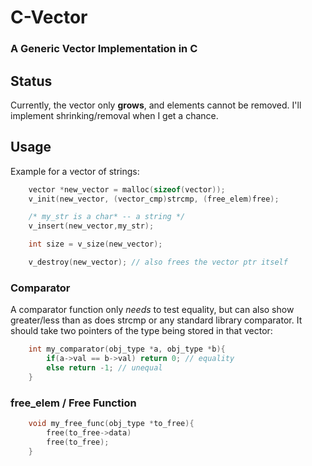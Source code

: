 # C-Vector
### A Generic Vector Implementation in C

## Status
Currently, the vector only **grows**, and elements cannot be removed. I'll implement shrinking/removal when I get a chance.

## Usage
Example for a vector of strings:

````c
	vector *new_vector = malloc(sizeof(vector));
	v_init(new_vector, (vector_cmp)strcmp, (free_elem)free);

	/* my_str is a char* -- a string */
	v_insert(new_vector,my_str);

	int size = v_size(new_vector);

	v_destroy(new_vector); // also frees the vector ptr itself
````

### Comparator
A comparator function only *needs* to test equality, but can also show greater/less than as does strcmp or any standard library comparator. It should take two pointers of the type being stored in that vector:

````c
	int my_comparator(obj_type *a, obj_type *b){
		if(a->val == b->val) return 0; // equality
		else return -1; // unequal
	}
`````

### free_elem / Free Function

````c
	void my_free_func(obj_type *to_free){
		free(to_free->data)
		free(to_free);
	}
````
